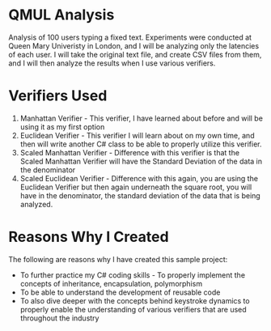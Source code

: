 QMUL Analysis
=============

Analysis of 100 users typing a fixed text.  Experiments were conducted at Queen Mary Univeristy in London, and I will be analyzing only the latencies of each user.  I will take the original text file, and create CSV files from them, and I will then analyze the results when I use various verifiers. 

Verifiers Used
==============
1. Manhattan Verifier - This verifier, I have learned about before and will be using it as my first option
2. Euclidean Verifier - This verifier I will learn about on my own time, and then will write another C# class to be able to properly utilize this verifier. 
3. Scaled Manhattan Verifier - Difference with this verifier is that the Scaled Manhattan Verifier will have the Standard Deviation of the data in the denominator
4. Scaled Euclidean Verifier - Difference with this again, you are using the Euclidean Verifier but then again underneath the square root, you will have in the denominator, the standard deviation of the data that is being analyzed.

Reasons Why I Created
=========
The following are reasons why I have created this sample project:
* To further practice my C# coding skills - To properly implement the concepts of inheritance, encapsulation, polymorphism
* To be able to understand the development of reusable code
* To also dive deeper with the concepts behind keystroke dynamics to properly enable the understanding of various verifiers that are used throughout the industry
